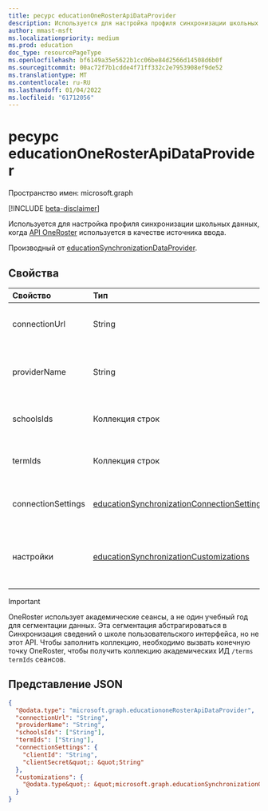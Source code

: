 ```yaml
---
title: ресурс educationOneRosterApiDataProvider
description: Используется для настройка профиля синхронизации школьных данных, когда API OneRoster используется в качестве источника ввода.
author: mmast-msft
ms.localizationpriority: medium
ms.prod: education
doc_type: resourcePageType
ms.openlocfilehash: bf6149a35e5622b1cc06be84d2566d14508d6b0f
ms.sourcegitcommit: 00ac72f7b1cdde4f71ff332c2e7953908ef9de52
ms.translationtype: MT
ms.contentlocale: ru-RU
ms.lasthandoff: 01/04/2022
ms.locfileid: "61712056"
---
```

# <a name="educationonerosterapidataprovider-resource"></a>ресурс educationOneRosterApiDataProvider

Пространство имен: microsoft.graph

[!INCLUDE [beta-disclaimer](../../includes/beta-disclaimer.md)]

Используется для настройка профиля синхронизации школьных данных, когда [API OneRoster](https://www.imsglobal.org/activity/onerosterlis) используется в качестве источника ввода.

Производный от [educationSynchronizationDataProvider](educationsynchronizationdataprovider.md).

## <a name="properties"></a>Свойства

| Свойство           | Тип                                         | Описание                                                                                           |
| :----------------- | :------------------------------------------- | :---------------------------------------------------------------------------------------------------- |
| connectionUrl      | String                                       | URL-адрес подключения к экземпляру OneRoster.                                                         |
| providerName       | String                                       | Имя поставщика услуг OneRoster, определенное спецификацией [OneRoster.][oneroster]           |
| schoolsIds         | Коллекция строк                            | Список [синхронизируются с School/Org.][orgs] `sourcedId`                                                   |
| termIds            | Коллекция строк                            | Список [академических сеансов для][terms] синхронизации.                                                       |
| connectionSettings | [educationSynchronizationConnectionSettings] | Параметры [OAuth 1.0][onerosteroauth1] или [OAuth 2.0][onerosteroauth2] для экземпляра OneRoster. |
| настройки     | [educationSynchronizationCustomizations]    | Необязательная настройка, которая будет применена к профилю синхронизации.                                  |

> [!IMPORTANT]
> OneRoster использует академические сеансы, а не один учебный год для сегментации данных. Эта сегментация абстрагироваться в Синхронизация сведений о школе пользовательского интерфейса, но не этот API. Чтобы заполнить коллекцию, необходимо вызвать конечную точку OneRoster, чтобы получить коллекцию академических ИД `/terms` `termIds` сеансов.

[educationSynchronizationConnectionSettings]: educationsynchronizationconnectionsettings.md
[educationsynchronizationcustomizations]: educationsynchronizationcustomizations.md
[oneroster]: https://www.imsglobal.org/oneroster-v11-final-best-practice-and-implementation-guide#AppA
[onerosteroauth2]: educationsynchronizationoauth2clientcredentialsconnectionsettings.md
[onerosteroauth1]: educationsynchronizationoauth1connectionsettings.md
[terms]: https://www.imsglobal.org/oneroster-v11-final-specification#_Toc480452034
[orgs]: https://www.imsglobal.org/oneroster-v11-final-specification#_Toc480452016

## <a name="json-representation"></a>Представление JSON

<!-- {
  "blockType": "resource",
  truncated: true,
  "optionalProperties": [

  ],
  "@odata.type&quot;: &quot;microsoft.graph.educationoneRosterApiDataProvider"
}-->

```json
{
  "@odata.type": "microsoft.graph.educationoneRosterApiDataProvider",
  "connectionUrl": "String",
  "providerName": "String",
  "schoolsIds": ["String"],
  "termIds": ["String"],
  "connectionSettings": {
    "clientId": "String",
    "clientSecret&quot;: &quot;String"
  },
  "customizations": {
    "@odata.type&quot;: &quot;microsoft.graph.educationSynchronizationCustomizations"
  }
}
```

<!-- uuid: 16cd6b66-4b1a-43a1-adaf-3a886856ed98
2020-05-06 14:57:30 UTC -->
<!-- {
  "type": "#page.annotation",
  truncated: true,
  "description": "educationOneRosterApiDataProvider resource",
  "keywords": "",
  "section": "documentation",
  "tocPath": "",
  "suppressions": [
      "Error: microsoft.graph.educationoneRosterApiDataProvider/connectionSettings:\r\n      Referenced type microsoft.graph.educationSynchronizationConnectionSettings is not defined in the doc set! Potential suggestion: microsoft.graph.ediscovery.settings"
  ]
}-->


